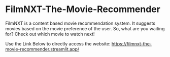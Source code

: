 # FilmNXT-The-Movie-Recommender
FilmNXT is a content based movie recommendation system. It suggests movies based on the movie preference of the user. So, what are you waiting for? Check out which movie to watch next!

Use the Link Below to directly access the website:
https://filmnxt-the-movie-recommender.streamlit.app/
